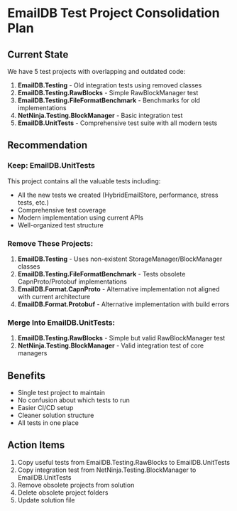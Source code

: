 # EmailDB Test Project Consolidation Plan

## Current State
We have 5 test projects with overlapping and outdated code:
1. **EmailDB.Testing** - Old integration tests using removed classes
2. **EmailDB.Testing.RawBlocks** - Simple RawBlockManager test
3. **EmailDB.Testing.FileFormatBenchmark** - Benchmarks for old implementations
4. **NetNinja.Testing.BlockManager** - Basic integration test
5. **EmailDB.UnitTests** - Comprehensive test suite with all modern tests

## Recommendation

### Keep: EmailDB.UnitTests
This project contains all the valuable tests including:
- All the new tests we created (HybridEmailStore, performance, stress tests, etc.)
- Comprehensive test coverage
- Modern implementation using current APIs
- Well-organized test structure

### Remove These Projects:
1. **EmailDB.Testing** - Uses non-existent StorageManager/BlockManager classes
2. **EmailDB.Testing.FileFormatBenchmark** - Tests obsolete CapnProto/Protobuf implementations
3. **EmailDB.Format.CapnProto** - Alternative implementation not aligned with current architecture
4. **EmailDB.Format.Protobuf** - Alternative implementation with build errors

### Merge Into EmailDB.UnitTests:
1. **EmailDB.Testing.RawBlocks** - Simple but valid RawBlockManager test
2. **NetNinja.Testing.BlockManager** - Valid integration test of core managers

## Benefits
- Single test project to maintain
- No confusion about which tests to run
- Easier CI/CD setup
- Cleaner solution structure
- All tests in one place

## Action Items
1. Copy useful tests from EmailDB.Testing.RawBlocks to EmailDB.UnitTests
2. Copy integration test from NetNinja.Testing.BlockManager to EmailDB.UnitTests
3. Remove obsolete projects from solution
4. Delete obsolete project folders
5. Update solution file